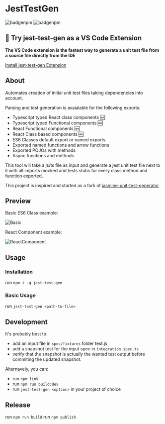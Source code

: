 # JestTestGen
![badgenpm](https://img.shields.io/npm/dm/jest-test-gen.svg) ![badgenpm](https://img.shields.io/npm/v/jest-test-gen.svg)

## 🚀 Try jest-test-gen as a VS Code Extension

**The VS Code extension is the fastest way to generate a unit test file from a source file directly from the IDE**

[Install jest-test-gen Extension](https://marketplace.visualstudio.com/items?itemName=com-egm0121.vs-jest-test-gen)

## About

Automates creation of initial unit test files taking dependencies into account.

Parsing and test generation is avaialable for the following exports:

* Typescript typed React class components 🆕
* Typescript typed Functional components 🆕
* React Functional components 🆕
* React Class based components 🆕
* ES6 Classes default export or named exports
* Exported named functions and arrow functions
* Exported POJOs with methods
* Async functions and methods

This tool will take a js/ts file as input and generate a jest unit test file next to it with all imports mocked and tests stubs for every class method and function exported.

This project is inspired and started as a fork of [jasmine-unit-test-generator](https://github.com/FDIM/jasmine-unit-test-generator)

## Preview

Basic ES6 Class example: 

![Basic](./assets/demo.jpg)

React Component example:

![ReactComponent](./assets/component.jpg)

## Usage

### Installation

run `npm i -g jest-test-gen`

### Basic Usage

run `jest-test-gen <path-to-file>`


## Development

It's probably best to:

* add an input file in `spec/fixtures` folder test.js
* add a snapshot test for the input spec in `integration.spec.ts`
* verify that the snapshot is actually the wanted test output before commiting the updated snapshot.

Alternavely, you can:

* run `npm link`
* run `npm run build:dev`
* run `jest-test-gen <option>` in your project of choice

## Release
run `npm run build`
run `npm publish`
